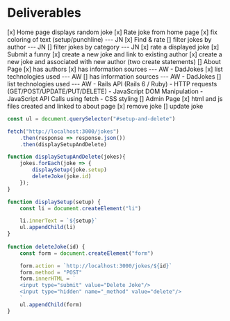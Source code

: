 
# Deliverables 

[x] Home page displays random joke
  [x] Rate joke from home page
  [x] fix coloring of text (setup/punchline) --- JN
[x] Find & rate
  [] filter jokes by author --- JN
  [] filter jokes by category --- JN 
  [x] rate a displayed joke 
[x] Submit a funny 
  [x] create a new joke and link to existing author 
  [x] create a new joke and associated with new author (two create statements)
[] About Page 
  [x] has authors 
  [x] has information sources --- AW 
    - DadJokes 
  [x] list technologies used --- AW 
  [] has information sources --- AW 
    - DadJokes 
  [] list technologies used --- AW 
    - Rails API (Rails 6 / Ruby) 
    - HTTP requests (GET/POST/UPDATE/PUT/DELETE)
    - JavaScript DOM Manipulation 
    - JavaScript API Calls using fetch 
    - CSS styling 
[] Admin Page 
  [x] html and js files created and linked to about page
  [x] remove joke 
  [] update joke 





```js
const ul = document.querySelector("#setup-and-delete")

fetch("http://localhost:3000/jokes")
    .then(response => response.json())
    .then(displaySetupAndDelete)

function displaySetupAndDelete(jokes){
    jokes.forEach(joke => {
        displaySetup(joke.setup)
        deleteJoke(joke.id)
    });
}

function displaySetup(setup) {
    const li = document.createElement("li")

    li.innerText = `${setup}`
    ul.appendChild(li)
}
    
function deleteJoke(id) {
    const form = document.createElement("form")

    form.action = `http://localhost:3000/jokes/${id}`
    form.method = "POST"
    form.innerHTML = `
    <input type="submit" value="Delete Joke"/>
    <input type="hidden" name="_method" value="delete"/>
    `
    ul.appendChild(form)
}
```